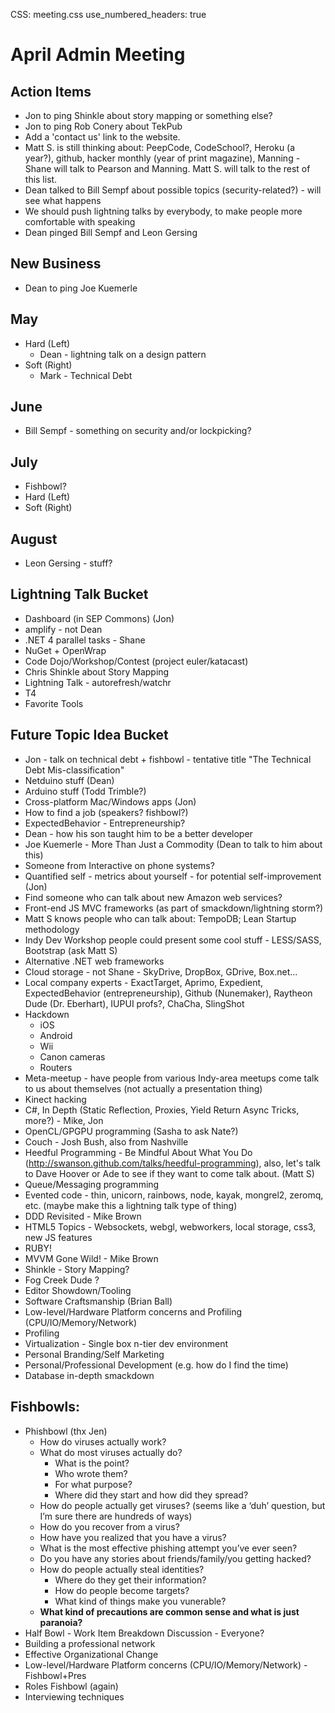 CSS: meeting.css
use_numbered_headers: true

# April Admin Meeting

## Action Items
* Jon to ping Shinkle about story mapping or something else?
* Jon to ping Rob Conery about TekPub
* Add a 'contact us' link to the website.
* Matt S. is still thinking about: PeepCode, CodeSchool?, Heroku (a year?), github, hacker monthly (year of print magazine), Manning - Shane will talk to Pearson and Manning.  Matt S. will talk to the rest of this list.
* Dean talked to Bill Sempf about possible topics (security-related?) - will see what happens
* We should push lightning talks by everybody, to make people more comfortable with speaking
* Dean pinged Bill Sempf and Leon Gersing

## New Business
* Dean to ping Joe Kuemerle

## May
* Hard (Left)
  * Dean - lightning talk on a design pattern
* Soft (Right)
  * Mark - Technical Debt

## June
* Bill Sempf - something on security and/or lockpicking?

## July
* Fishbowl?
* Hard (Left)
* Soft (Right)

## August
* Leon Gersing - stuff?

## Lightning Talk Bucket
* Dashboard (in SEP Commons) (Jon)
* amplify - not Dean
* .NET 4 parallel tasks - Shane
* NuGet + OpenWrap
* Code Dojo/Workshop/Contest (project euler/katacast)
* Chris Shinkle about Story Mapping
* Lightning Talk - autorefresh/watchr
* T4
* Favorite Tools

## Future Topic Idea Bucket
* Jon - talk on technical debt + fishbowl - tentative title "The Technical Debt Mis-classification"
* Netduino stuff (Dean)
* Arduino stuff (Todd Trimble?)
* Cross-platform Mac/Windows apps (Jon)
* How to find a job (speakers? fishbowl?)
* ExpectedBehavior - Entrepreneurship?
* Dean - how his son taught him to be a better developer
* Joe Kuemerle - More Than Just a Commodity (Dean to talk to him about this)
* Someone from Interactive on phone systems?
* Quantified self - metrics about yourself - for potential self-improvement (Jon)
* Find someone who can talk about new Amazon web services?
* Front-end JS MVC frameworks (as part of smackdown/lightning storm?)
* Matt S knows people who can talk about: TempoDB; Lean Startup methodology
* Indy Dev Workshop people could present some cool stuff - LESS/SASS, Bootstrap (ask Matt S)
* Alternative .NET web frameworks
* Cloud storage - not Shane - SkyDrive, DropBox, GDrive, Box.net...
* Local company experts - ExactTarget, Aprimo, Expedient, ExpectedBehavior (entrepreneurship), Github (Nunemaker), Raytheon Dude (Dr. Eberhart), IUPUI profs?, ChaCha, SlingShot
* Hackdown
  * iOS
  * Android
  * Wii
  * Canon cameras
  * Routers
* Meta-meetup - have people from various Indy-area meetups come talk to us about themselves (not actually a presentation thing)
* Kinect hacking
* C#, In Depth (Static Reflection, Proxies, Yield Return Async Tricks, more?) - Mike, Jon
* OpenCL/GPGPU programming (Sasha to ask Nate?)
* Couch - Josh Bush, also from Nashville
* Heedful Programming - Be Mindful About What You Do (http://swanson.github.com/talks/heedful-programming), also, let's talk to Dave Hoover or Ade to see if they want to come talk about. (Matt S)
* Queue/Messaging programming
* Evented code - thin, unicorn, rainbows, node, kayak, mongrel2, zeromq, etc. (maybe make this a lightning talk type of thing)
* DDD Revisited - Mike Brown
* HTML5 Topics - Websockets, webgl, webworkers, local storage, css3, new JS features
* RUBY!
* MVVM Gone Wild! - Mike Brown
* Shinkle - Story Mapping?
* Fog Creek Dude ?
* Editor Showdown/Tooling
* Software Craftsmanship (Brian Ball)
* Low-level/Hardware Platform concerns and Profiling (CPU/IO/Memory/Network)
* Profiling 
* Virtualization - Single box n-tier dev environment
* Personal Branding/Self Marketing
* Personal/Professional Development (e.g. how do I find the time)
* Database in-depth smackdown

## Fishbowls:
* Phishbowl (thx Jen)
  * How do viruses actually work?
  * What do most viruses actually do?
    * What is the point?
    * Who wrote them?
    * For what purpose?
    * Where did they start and how did they spread?
  * How do people actually get viruses?  (seems like a ‘duh’ question, but I’m sure there are hundreds of ways)
  * How do you recover from a virus?
  * How have you realized that you have a virus?
  * What is the most effective phishing attempt you’ve ever seen?
  * Do you have any stories about friends/family/you getting hacked?
  * How do people actually steal identities?
    * Where do they get their information?
    * How do people become targets?
    * What kind of things make you vunerable?
  * **What kind of precautions are common sense and what is just paranoia?**
* Half Bowl - Work Item Breakdown Discussion - Everyone?
* Building a professional network
* Effective Organizational Change
* Low-level/Hardware Platform concerns (CPU/IO/Memory/Network) - Fishbowl+Pres
* Roles Fishbowl (again)
* Interviewing techniques

